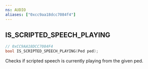 ```yaml
---
ns: AUDIO
aliases: ["0xcc9aa18dcc7084f4"]
---
```

## IS_SCRIPTED_SPEECH_PLAYING

```c
// 0xCC9AA18DCC7084F4
bool IS_SCRIPTED_SPEECH_PLAYING(Ped ped);
```

Checks if scripted speech is currently playing from the given ped.

